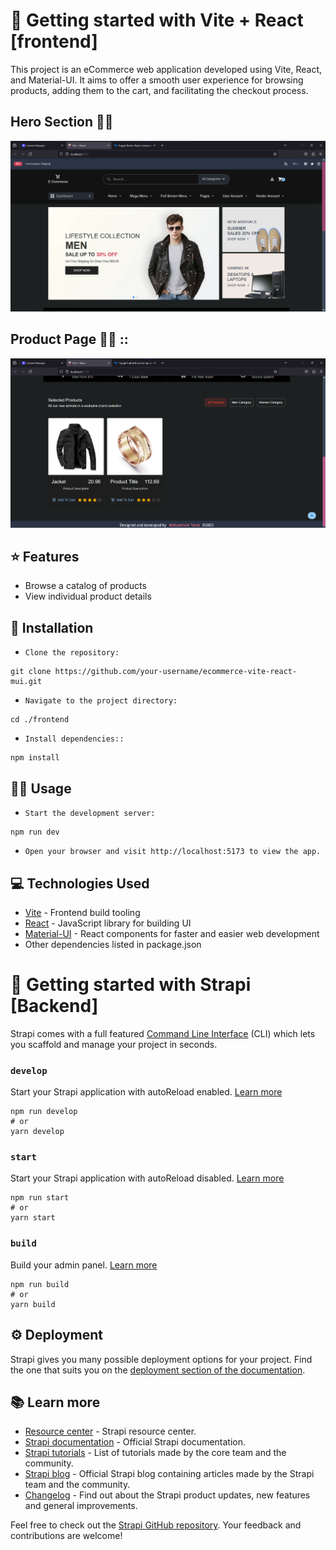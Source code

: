 # 🚀 Getting started with Vite + React [frontend]

This project is an eCommerce web application developed using Vite, React, and Material-UI. It aims to offer a smooth user experience for browsing products, adding them to the cart, and facilitating the checkout process.

## Hero Section 👨‍💻

![Hero Section](frontend/screenshots/1.png?raw=true)

## Product Page 👨‍💻 ::

![Product Page](frontend/screenshots/2.png?raw=true)

## ⭐ Features

- Browse a catalog of products
- View individual product details

## 🚀 Installation

- `Clone the repository:`

```
git clone https://github.com/your-username/ecommerce-vite-react-mui.git
```

- `Navigate to the project directory:`

```
cd ./frontend
```

- `Install dependencies::`

```
npm install
```

## 👨‍💻 Usage

- `Start the development server:`

```
npm run dev
```

- `Open your browser and visit http://localhost:5173 to view the app.`

## 💻 Technologies Used

- [Vite](https://vitejs.dev/) - Frontend build tooling
- [React](https://react.dev/) - JavaScript library for building UI
- [Material-UI](https://mui.com/) - React components for faster and easier web development
- Other dependencies listed in package.json

# 🚀 Getting started with Strapi [Backend]

Strapi comes with a full featured [Command Line Interface](https://docs.strapi.io/developer-docs/latest/developer-resources/cli/CLI.html) (CLI) which lets you scaffold and manage your project in seconds.

### `develop`

Start your Strapi application with autoReload enabled. [Learn more](https://docs.strapi.io/developer-docs/latest/developer-resources/cli/CLI.html#strapi-develop)

```
npm run develop
# or
yarn develop
```

### `start`

Start your Strapi application with autoReload disabled. [Learn more](https://docs.strapi.io/developer-docs/latest/developer-resources/cli/CLI.html#strapi-start)

```
npm run start
# or
yarn start
```

### `build`

Build your admin panel. [Learn more](https://docs.strapi.io/developer-docs/latest/developer-resources/cli/CLI.html#strapi-build)

```
npm run build
# or
yarn build
```

## ⚙️ Deployment

Strapi gives you many possible deployment options for your project. Find the one that suits you on the [deployment section of the documentation](https://docs.strapi.io/developer-docs/latest/setup-deployment-guides/deployment.html).

## 📚 Learn more

- [Resource center](https://strapi.io/resource-center) - Strapi resource center.
- [Strapi documentation](https://docs.strapi.io) - Official Strapi documentation.
- [Strapi tutorials](https://strapi.io/tutorials) - List of tutorials made by the core team and the community.
- [Strapi blog](https://docs.strapi.io) - Official Strapi blog containing articles made by the Strapi team and the community.
- [Changelog](https://strapi.io/changelog) - Find out about the Strapi product updates, new features and general improvements.

Feel free to check out the [Strapi GitHub repository](https://github.com/strapi/strapi). Your feedback and contributions are welcome!
